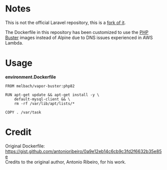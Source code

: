 # Notes

This is not the official Laravel repository, this is a [fork of it](https://github.com/laravel/vapor-dockerfiles).  

The Dockerfile in this repository has been customized to use the [PHP Buster](https://github.com/docker-library/php) images instead of Alpine due to DNS issues experienced in AWS Lambda.

# Usage

**environment.Dockerfile**
```
FROM melbach/vapor-buster:php82

RUN apt-get update && apt-get install -y \
    default-mysql-client && \
    rm -rf /var/lib/apt/lists/*

COPY . /var/task
```

# Credit

Original Dockerfile: https://gist.github.com/antonioribeiro/0a9e12eb14c6cb9c3fd2f6632b35e85e  
Credits to the original author, Antonio Ribeiro, for his work.
